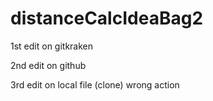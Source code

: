 # distanceCalcIdeaBag2

1st edit on gitkraken

2nd edit on github

3rd edit on local file (clone) wrong action
